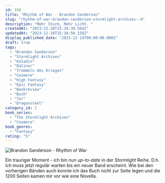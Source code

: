 ```yaml
---
id: 156
title: "Rhythm of War - Brandon Sanderson"
slug: "rhythm-of-war-brandon-sanderson-stormlight-archives--4"
description: "Mehr Sturm, Mehr Licht. "
createdAt: "2023-12-28T15:34:39.564Z"
updatedAt: "2023-12-28T15:34:50.158Z"
display_published_date: "2023-12-14T00:00:00.000Z"
draft: true
tags:
  - "Brandon Sanderson"
  - "Stormlight Archives"
  - "Kaladin"
  - "Dalinar"
  - "Trommeln des Krieges"
  - "Cosmere"
  - "High Fantasy"
  - "Epic Fantasy"
  - "Bookreview"
  - "Buch"
  - "Tor"
  - "Dragonsteel"
category_id: 1
book_series:
  - "The Stormlight Archives"
  - "Cosmere"
book_genres:
  - "Fantasy"
rating: "5"
---
```


![Brandon Sanderson - Rhythm of War](https://res.cloudinary.com/dlsll9dkn/image/upload/v1703773313/brandon_sanderson_rhythm_of_war_0bd6c8afd8.jpg)

Ein trauriger Moment - ich bin nun _up-to-date_ in der _Stormlight_ Reihe. D.h. ich muss jetzt regulär warten bis ein neuer Band erscheint. Wie bei den vorherigen Bänden auch konnte ich das Buch nicht zur Seite legen und die 1200 Seiten kamen mir vor wie eine Novella. 